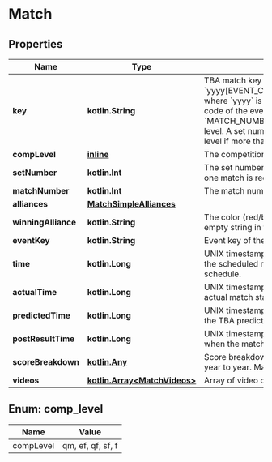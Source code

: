 
# Match

## Properties
Name | Type | Description | Notes
------------ | ------------- | ------------- | -------------
**key** | **kotlin.String** | TBA match key with the format &#x60;yyyy[EVENT_CODE]_[COMP_LEVEL]m[MATCH_NUMBER]&#x60;, where &#x60;yyyy&#x60; is the year, and &#x60;EVENT_CODE&#x60; is the event code of the event, &#x60;COMP_LEVEL&#x60; is (qm, ef, qf, sf, f), and &#x60;MATCH_NUMBER&#x60; is the match number in the competition level. A set number may be appended to the competition level if more than one match in required per set. | 
**compLevel** | [**inline**](#CompLevelEnum) | The competition level the match was played at. | 
**setNumber** | **kotlin.Int** | The set number in a series of matches where more than one match is required in the match series. | 
**matchNumber** | **kotlin.Int** | The match number of the match in the competition level. | 
**alliances** | [**MatchSimpleAlliances**](MatchSimpleAlliances.md) |  |  [optional]
**winningAlliance** | **kotlin.String** | The color (red/blue) of the winning alliance. Will contain an empty string in the event of no winner, or a tie. |  [optional]
**eventKey** | **kotlin.String** | Event key of the event the match was played at. | 
**time** | **kotlin.Long** | UNIX timestamp (seconds since 1-Jan-1970 00:00:00) of the scheduled match time, as taken from the published schedule. |  [optional]
**actualTime** | **kotlin.Long** | UNIX timestamp (seconds since 1-Jan-1970 00:00:00) of actual match start time. |  [optional]
**predictedTime** | **kotlin.Long** | UNIX timestamp (seconds since 1-Jan-1970 00:00:00) of the TBA predicted match start time. |  [optional]
**postResultTime** | **kotlin.Long** | UNIX timestamp (seconds since 1-Jan-1970 00:00:00) when the match result was posted. |  [optional]
**scoreBreakdown** | [**kotlin.Any**](.md) | Score breakdown for auto, teleop, etc. points. Varies from year to year. May be null. |  [optional]
**videos** | [**kotlin.Array&lt;MatchVideos&gt;**](MatchVideos.md) | Array of video objects associated with this match. |  [optional]


<a name="CompLevelEnum"></a>
## Enum: comp_level
Name | Value
---- | -----
compLevel | qm, ef, qf, sf, f



